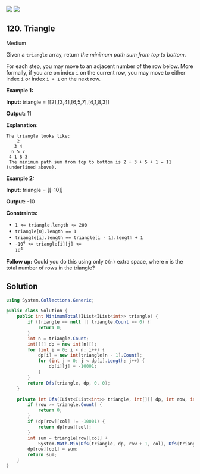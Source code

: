 [![](https://img.shields.io/github/stars/LeetCode-Top-Interview-150/LeetCode-Top-Interview-150?label=Stars&style=flat-square)](https://github.com/LeetCode-Top-Interview-150/LeetCode-Top-Interview-150)
[![](https://img.shields.io/github/forks/LeetCode-Top-Interview-150/LeetCode-Top-Interview-150?label=Fork%20me%20on%20GitHub%20&style=flat-square)](https://github.com/LeetCode-Top-Interview-150/LeetCode-Top-Interview-150/fork)

## 120\. Triangle

Medium

Given a `triangle` array, return _the minimum path sum from top to bottom_.

For each step, you may move to an adjacent number of the row below. More formally, if you are on index `i` on the current row, you may move to either index `i` or index `i + 1` on the next row.

**Example 1:**

**Input:** triangle = \[\[2],[3,4],[6,5,7],[4,1,8,3]]

**Output:** 11

**Explanation:**

    The triangle looks like:
        2
       3 4
      6 5 7
     4 1 8 3
     The minimum path sum from top to bottom is 2 + 3 + 5 + 1 = 11 (underlined above). 

**Example 2:**

**Input:** triangle = \[\[-10]]

**Output:** -10 

**Constraints:**

*   `1 <= triangle.length <= 200`
*   `triangle[0].length == 1`
*   `triangle[i].length == triangle[i - 1].length + 1`
*   <code>-10<sup>4</sup> <= triangle[i][j] <= 10<sup>4</sup></code>

**Follow up:** Could you do this using only `O(n)` extra space, where `n` is the total number of rows in the triangle?

## Solution

```csharp
using System.Collections.Generic;

public class Solution {
    public int MinimumTotal(IList<IList<int>> triangle) {
        if (triangle == null || triangle.Count == 0) {
            return 0;
        }
        int n = triangle.Count;
        int[][] dp = new int[n][];
        for (int i = 0; i < n; i++) {
            dp[i] = new int[triangle[n - 1].Count];
            for (int j = 0; j < dp[i].Length; j++) {
                dp[i][j] = -10001;
            }
        }
        return Dfs(triangle, dp, 0, 0);
    }

    private int Dfs(IList<IList<int>> triangle, int[][] dp, int row, int col) {
        if (row >= triangle.Count) {
            return 0;
        }
        if (dp[row][col] != -10001) {
            return dp[row][col];
        }
        int sum = triangle[row][col] +
            System.Math.Min(Dfs(triangle, dp, row + 1, col), Dfs(triangle, dp, row + 1, col + 1));
        dp[row][col] = sum;
        return sum;
    }
}
```